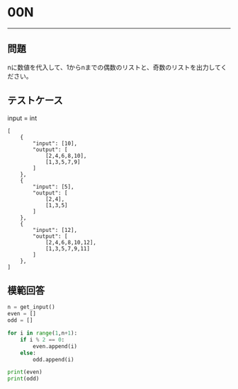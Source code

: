 # 00N

---
## 問題

nに数値を代入して、1からnまでの偶数のリストと、奇数のリストを出力してください。

## テストケース
input = int
```
[
	{
		"input": [10],
		"output": [
			[2,4,6,8,10],
			[1,3,5,7,9]
		]
  	},
	{
		"input": [5],
		"output": [
			[2,4],
			[1,3,5]
		]
  	},
	{
		"input": [12],
		"output": [
			[2,4,6,8,10,12],
			[1,3,5,7,9,11]
		]
  	},
]
```


## 模範回答
```python
n = get_input()
even = []
odd = []

for i in range(1,n+1):
	if i % 2 == 0:
		even.append(i)
	else:
		odd.append(i)

print(even)
print(odd)
```